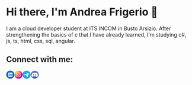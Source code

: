# Hi there, I'm Andrea Frigerio 👋 

I am a cloud developer student at ITS INCOM in Busto Arsizio.
After strengthening the basics of c that I have already learned, I'm studying c#, js, ts, html, css, sql, angular.

## Connect with me:
[<img align="left" alt="friggi02 | Linkedin" width="22px" src="https://raw.githubusercontent.com/Friggi02/Friggi02/master/assets/linkedin.png" />][linkedin]
[<img align="left" alt="friggi02 | Instagram" width="22px" src="https://raw.githubusercontent.com/Friggi02/Friggi02/master/assets/instagram.png" />][instagram]
[<img align="left" alt="friggi02 | Telegram" width="22px" src="https://raw.githubusercontent.com/Friggi02/Friggi02/master/assets/telegram.png" />][telegram]
[<img align="left" alt="friggi02 | Discord" width="22px" src="https://raw.githubusercontent.com/Friggi02/Friggi02/master/assets/discord.png" />][discord]


[instagram]: https://www.instagram.com/friggi02/
[telegram]: https://t.me/friggi
[discord]: http://discordapp.com/users/713867089777262674
[linkedin]: https://www.linkedin.com/in/andreafrigerio02/
